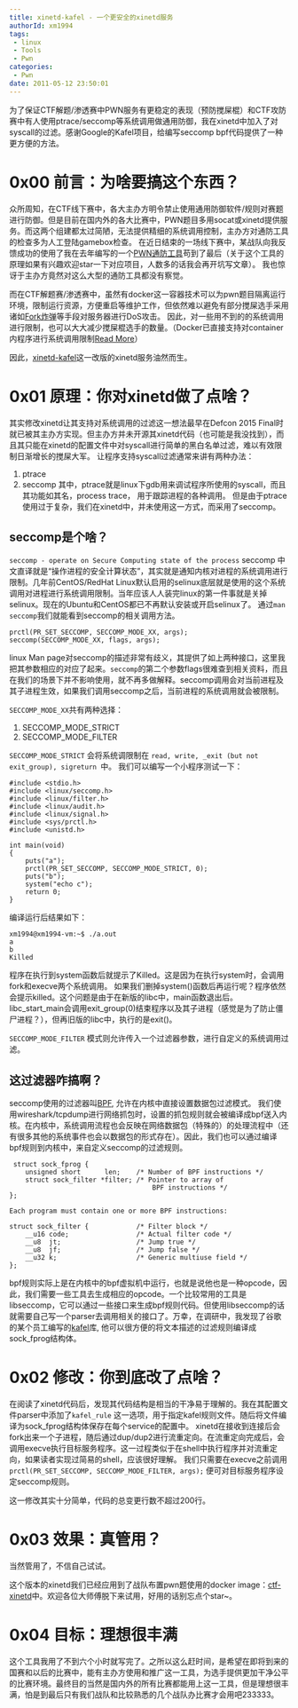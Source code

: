```yaml
---
title: xinetd-kafel - 一个更安全的xinetd服务
authorId: xm1994
tags:
 - linux
 - Tools
 - Pwn
categories:
 - Pwn
date: 2011-05-12 23:50:01
---
```


为了保证CTF解题/渗透赛中PWN服务有更稳定的表现（预防搅屎棍）和CTF攻防赛中有人使用ptrace/seccomp等系统调用做通用防御，我在xinetd中加入了对syscall的过滤。感谢Google的Kafel项目，给编写seccomp bpf代码提供了一种更方便的方法。

<!--more-->


# 0x00 前言：为啥要搞这个东西？
众所周知，在CTF线下赛中，各大主办方明令禁止使用通用防御软件/规则对赛题进行防御。但是目前在国内外的各大比赛中，PWN题目多用socat或xinetd提供服务。而这两个组建都太过简陋，无法提供精细的系统调用控制，主办方对通防工具的检查多为人工登陆gamebox检查。
在近日结束的一场线下赛中，某战队向我反馈成功的使用了我在去年编写的一个[PWN通防工具](https://github.com/Asuri-Team/pwn-sandbox)苟到了最后（关于这个工具的原理如果有兴趣欢迎star一下对应项目，人数多的话我会再开坑写文章）。
我也惊讶于主办方竟然对这么大型的通防工具都没有察觉。

而在CTF解题赛/渗透赛中，虽然有docker这一容器技术可以为pwn题目隔离运行环境，限制运行资源，方便重启等维护工作，但依然难以避免有部分搅屎选手采用诸如[Fork炸弹](https://zh.wikipedia.org/wiki/Fork%E7%82%B8%E5%BC%B9)等手段对服务器进行DoS攻击。
因此，对一些用不到的的系统调用进行限制，也可以大大减少搅屎棍选手的数量。（Docker已直接支持对container内程序进行系统调用限制[Read More](https://docs.docker.com/engine/security/seccomp/)）

因此，[xinetd-kafel](https://github.com/Asuri-Team/xinetd-kafel)这一改版的xinetd服务油然而生。

# 0x01 原理：你对xinetd做了点啥？
其实修改xinetd让其支持对系统调用的过滤这一想法最早在Defcon 2015 Final时就已被其主办方实现。但主办方并未开源其xinetd代码（也可能是我没找到），而且其只能在xinetd的配置文件中对syscall进行简单的黑白名单过滤，难以有效限制日渐增长的搅屎大军。
让程序支持syscall过滤通常来讲有两种办法： 
1. ptrace
2. seccomp
其中，ptrace就是linux下gdb用来调试程序所使用的syscall，而且其功能如其名，process trace， 用于跟踪进程的各种调用。
但是由于ptrace使用过于复杂，我们在xinetd中，并未使用这一方式，而采用了seccomp。

## seccomp是个啥？
`seccomp - operate on Secure Computing state of the process`
seccomp 中文直译就是“操作进程的安全计算状态”，其实就是通知内核对进程的系统调用进行限制。几年前CentOS/RedHat Linux默认启用的selinux底层就是使用的这个系统调用对进程进行系统调用限制。当年应该人人装完linux的第一件事就是关掉selinux。现在的Ubuntu和CentOS都已不再默认安装或开启selinux了。
通过`man seccomp`我们就能看到seccomp的相关调用方法。
```
prctl(PR_SET_SECCOMP, SECCOMP_MODE_XX, args);
seccomp(SECCOMP_MODE_XX, flags, args);
```
linux Man page对seccomp的描述非常有歧义，其提供了如上两种接口，这里我把其参数相应的对应了起来。`seccomp`的第二个参数flags很难查到相关资料，而且在我们的场景下并不影响使用，就不再多做解释。seccomp调用会对当前进程及其子进程生效，如果我们调用seccomp之后，当前进程的系统调用就会被限制。

`SECCOMP_MODE_XX`共有两种选择：
1. SECCOMP_MODE_STRICT
2. SECCOMP_MODE_FILTER

`SECCOMP_MODE_STRICT` 会将系统调限制在 `read, write, _exit (but not exit_group), sigreturn `中。 我们可以编写一个小程序测试一下：

```
#include <stdio.h>
#include <linux/seccomp.h>
#include <linux/filter.h>
#include <linux/audit.h>
#include <linux/signal.h>
#include <sys/prctl.h>
#include <unistd.h>

int main(void)
{
	puts("a");
	prctl(PR_SET_SECCOMP, SECCOMP_MODE_STRICT, 0);
	puts("b");
	system("echo c");
	return 0;
}
```

编译运行后结果如下：
```
xm1994@xm1994-vm:~$ ./a.out 
a
b
Killed
```
程序在执行到system函数后就提示了Killed。这是因为在执行system时，会调用fork和execve两个系统调用。
如果我们删掉system()函数后再运行呢？程序依然会提示killed。这个问题是由于在新版的libc中，main函数退出后。libc_start_main会调用exit_group(0)结束程序以及其子进程（感觉是为了防止僵尸进程？），但再旧版的libc中，执行的是exit()。

`SECCOMP_MODE_FILTER` 模式则允许传入一个过滤器参数，进行自定义的系统调用过滤。

## 这过滤器咋搞啊？

seccomp使用的过滤器叫[BPF](https://zh.wikipedia.org/wiki/BPF), 允许在内核中直接设置数据包过滤模式。 我们使用wireshark/tcpdump进行网络抓包时，设置的抓包规则就会被编译成bpf送入内核。在内核中，系统调用流程也会反映在网络数据包（特殊的）的处理流程中（还有很多其他的系统事件也会以数据包的形式存在）。因此，我们也可以通过编译bpf规则到内核中，来自定义seccomp的过滤规则。

```
 struct sock_fprog {
    unsigned short      len;    /* Number of BPF instructions */
    struct sock_filter *filter; /* Pointer to array of
                                    BPF instructions */
};

Each program must contain one or more BPF instructions:

struct sock_filter {            /* Filter block */
    __u16 code;                 /* Actual filter code */
    __u8  jt;                   /* Jump true */
    __u8  jf;                   /* Jump false */
    __u32 k;                    /* Generic multiuse field */
};

```

bpf规则实际上是在内核中的bpf虚拟机中运行，也就是说他也是一种opcode，因此，我们需要一些工具去生成相应的opcode。一个比较常用的工具是libseccomp，它可以通过一些接口来生成bpf规则代码。但使用libseccomp的话就需要自己写一个parser去调用相关的接口了。万幸，在调研中，我发现了谷歌的某个员工编写的[kafel](https://github.com/google/kafel)库, 他可以很方便的将文本描述的过滤规则编译成sock_fprog结构体。

# 0x02 修改：你到底改了点啥？

在阅读了xinetd代码后，发现其代码结构是相当的干净易于理解的。我在其配置文件parser中添加了`kafel_rule` 这一选项，用于指定kafel规则文件。随后将文件编译为sock_fprog结构体保存在每个service的配置中。
xinetd在接收到连接后会fork出来一个子进程，随后通过dup/dup2进行流重定向。在流重定向完成后，会调用execve执行目标服务程序。这一过程类似于在shell中执行程序并对流重定向，如果读者实现过简易的shell，应该很好理解。
我们只需要在execve之前调用 `prctl(PR_SET_SECCOMP, SECCOMP_MODE_FILTER, args);` 便可对目标服务程序设定seccomp规则。 

这一修改其实十分简单，代码的总变更行数不超过200行。

# 0x03 效果：真管用？

当然管用了，不信自己试试。 

这个版本的xinetd我们已经应用到了战队布置pwn题使用的docker image：[ctf-xinetd](https://github.com/Asuri-Team/ctf-xinetd)中。欢迎各位大师傅脱下来试用，好用的话别忘点个star~。

# 0x04 目标：理想很丰满
这个工具我用了不到六个小时就写完了。之所以这么赶时间，是希望在即将到来的国赛和以后的比赛中，能有主办方使用和推广这一工具，为选手提供更加干净公平的比赛环境。最终目的当然是国内外的所有比赛都能用上这一工具，但是理想很丰满，怕是到最后只有我们战队和比较熟悉的几个战队办比赛才会用吧233333。